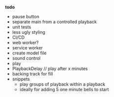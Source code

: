 **todo**

- pause button
- separate main from a controlled playback
- unit tests
- less ugly styling
- CI/CD
- web worker?
- service worker
- create model file
- sound control
- play
- PlaybackDelay // play after x minutes
- backing track for fill
- snippets
  - play groups of playback within a playback
  - ideally for adding 5 one minute bells to start
